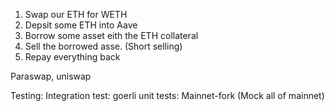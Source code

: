 1. Swap our ETH for WETH
2. Depsit some ETH into Aave
3. Borrow some asset eith the ETH collateral
 1. Sell the borrowed asse. (Short selling)
4. Repay everything back

Paraswap, uniswap


Testing:
Integration test: goerli
unit tests: Mainnet-fork (Mock all of mainnet)